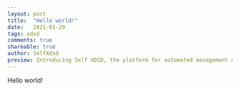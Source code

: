 ```yaml
---
layout: post
title:  "Hello world!"
date:   2021-01-29
tags: xdsd
comments: true
shareable: true
author: SelfXdsd
preview: Introducing Self XDSD, the platform for automated management of distributed projects.
---
```


Hello world!

